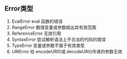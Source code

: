 
## Error类型
1. EvalError  eval 函数的错误
2. RangeError 数值变量或参数超出其有效范围
3. ReferenceError 无效引用
4. SyntaxError 尝试解析语法上不合法的代码的错误
5. TypeError 变量或参数不属于有效类型
6. URIError 给 encodeURI()或  decodeURl()传递的参数无效